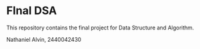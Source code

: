 # FInal DSA
This repository contains the final project for Data Structure and Algorithm.

Nathaniel Alvin, 2440042430
